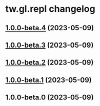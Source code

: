 # tw.gl.repl changelog

## [1.0.0-beta.4](https://github.com/twhiston/th.gl.texteditor/compare/1.0.0-beta.1...1.0.0-beta.4) (2023-05-09)

## [1.0.0-beta.3](https://github.com/twhiston/th.gl.texteditor/compare/1.0.0-beta.1...1.0.0-beta.3) (2023-05-09)

## [1.0.0-beta.2](https://github.com/twhiston/th.gl.texteditor/compare/1.0.0-beta.1...1.0.0-beta.2) (2023-05-09)

## [1.0.0-beta.1](https://github.com/twhiston/th.gl.texteditor/compare/1.0.0-beta.0...1.0.0-beta.1) (2023-05-09)

## 1.0.0-beta.0 (2023-05-09)